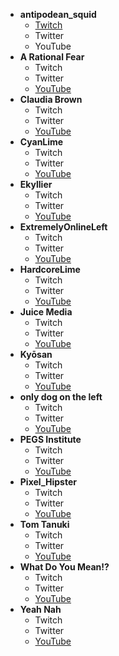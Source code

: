 * **antipodean_squid**
  * [Twitch](https://www.twitch.tv/antipodean_squid)
  * Twitter
  * YouTube
* **A Rational Fear**
  * Twitch
  * Twitter
  * [YouTube](https://www.youtube.com/channel/UCgcea4FJVYIfNA8ovd9Nydw)
* **Claudia Brown**
  * Twitch
  * Twitter
  * [YouTube](https://www.youtube.com/channel/UCQlNT2xADrXblBd1Tz1Fjzg)
* **CyanLime**
  * Twitch
  * Twitter
  * [YouTube](https://www.youtube.com/c/CyanLime/)
* **Ekyllier**
  * Twitch
  * Twitter
  * [YouTube](https://www.youtube.com/channel/UCf-Vl4z-yWurN9tCX4CCQ5g)
* **ExtremelyOnlineLeft**
  * Twitch
  * Twitter
  * [YouTube](https://www.youtube.com/channel/UCqEhsPxaLiaI1f4P57ppDrA)
* **HardcoreLime**
  * Twitch
  * Twitter
  * [YouTube](https://www.youtube.com/c/HardcoreLime)
* **Juice Media**
  * Twitch
  * Twitter
  * [YouTube](https://www.youtube.com/user/thejuicemedia)
* **Kyōsan**
  * Twitch
  * Twitter
  * [YouTube](https://www.youtube.com/channel/UCUGyXI5in4MMh5JpvVN2gSw)
* **only dog on the left**
  * Twitch
  * Twitter
  * [YouTube](https://www.youtube.com/channel/UCnCSxd2vvamfXLdjGl2d-Tg)
* **PEGS Institute**
  * Twitch
  * Twitter
  * [YouTube](https://www.youtube.com/channel/UCj28MROdZ4Z-ZEOMLRgdD3g)
* **Pixel_Hipster**
  * Twitch
  * Twitter
  * [YouTube](https://www.youtube.com/c/PixelHipster)
* **Tom Tanuki**
  * Twitch
  * Twitter
  * [YouTube](https://www.youtube.com/c/TomTanuki/)
* **What Do You Mean!?**
  * Twitch
  * Twitter
  * [YouTube](https://www.youtube.com/channel/UCYbkxAhRyV5JObJN2a3b46Q)
* **Yeah Nah**
  * Twitch
  * Twitter
  * [YouTube](https://www.youtube.com/channel/UCLCvRt114tkqAwWSqi2Y6Bw)
